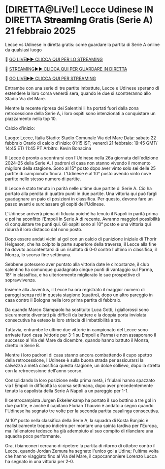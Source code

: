# [DIRETTA@LiVe!] Lecce Udinese IN DIRETTA 𝐒𝐭𝐫𝐞𝐚𝐦𝐢𝐧𝐠 Gratis (Serie A) 21 febbraio 2025
Lecce vs Udinese in diretta gratis: come guardare la partita di Serie A online da qualsiasi luogo

🔴 [GO LIVE►► CLICCA QUI PER LO STREAMING](https://jpn-srt.blogspot.com/2025/02/soccer.html)

🔴 [STREAMING►► CLICCA QUI PER GUARDARE IN DIRETTA](https://jpn-srt.blogspot.com/2025/02/soccer.html)

🔴 [GO LIVE►► CLICCA QUI PER STREAMING](https://jpn-srt.blogspot.com/2025/02/soccer.html)

Entrambe con una serie di tre partite imbattute, Lecce e Udinese sperano di estendere la loro corsa venerdì sera, quando le due si scontreranno allo Stadio Via del Mare.

Mentre la recente ripresa dei Salentini li ha portati fuori dalla zona retrocessione della Serie A, i loro ospiti sono intenzionati a conquistare un piazzamento nella top 10.

Calcio d'inizio:

Luogo: Lecce, Italia
Stadio: Stadio Comunale Via del Mare
Data: sabato 22 febbraio
Orario di calcio d'inizio: 01:15 IST; venerdì 21 febbraio: 19:45 GMT/ 14:45 ET/ 11:45 PT
Arbitro: Kevin Bonacina

Il Lecce è pronto a scontrarsi con l'Udinese nella 26a giornata dell'edizione 2024-25 della Serie A. I padroni di casa non stanno vivendo il momento migliore della stagione. Sono al 15° posto dopo aver vinto solo sei delle 25 partite di campionato finora. L'Udinese è al 10° posto avendo vinto nove partite nello stesso numero di partite.

Il Lecce è stato tenuto in parità nelle ultime due partite di Serie A. Ciò ha portato alla perdita di quattro punti in due partite. Una vittoria qui può fargli guadagnare un paio di posizioni in classifica. Per questo, devono fare un passo avanti e surclassare gli ospiti dell'Udinese.

L'Udinese arriverà piena di fiducia poiché ha tenuto il Napoli in parità prima e poi ha sconfitto l'Empoli in Serie A di recente. Avranno maggiori possibilità di conquistare tre punti qui. Gli ospiti sono al 10° posto e una vittoria qui ridurrà il loro distacco dal nono posto.

Dopo essere andati vicini al gol con un calcio di punizione iniziale di Thorir Helgason, che ha colpito la parte superiore della traversa, il Lecce alla fine ha dovuto accontentarsi di un risultato di 0-0 contro l'ultimo in classifica, il Monza, lo scorso fine settimana.

Sebbene potessero aver puntato alla vittoria date le circostanze, il club salentino ha comunque guadagnato cinque punti di vantaggio sul Parma, 18° in classifica, e ha ulteriormente migliorato le sue prospettive di sopravvivenza.

Insieme alla Juventus, il Lecce ha ora registrato il maggior numero di pareggi senza reti in questa stagione (quattro), dopo un altro pareggio in casa contro il Bologna nella loro prima partita di febbraio.

Da quando Marco Giampaolo ha sostituito Luca Gotti, i giallorossi sono sicuramente diventati più difficili da battere e la doppia porta inviolata consecutiva ha esteso la loro striscia di imbattibilità a tre.

Tuttavia, entrambe le ultime due vittorie in campionato del Lecce sono arrivate fuori casa (vittorie per 3-1 su Empoli e Parma) e non assaporano il successo al Via del Mare da dicembre, quando hanno battuto il Monza, diretto in Serie B.

Mentre i loro padroni di casa stanno ancora combattendo il cupo spettro della retrocessione, l'Udinese è sulla buona strada per assicurarsi la salvezza a metà classifica questa stagione, un dolce sollievo, dopo la stretta con la retrocessione dell'anno scorso.

Consolidando la loro posizione nella prima metà, i friulani hanno spazzato via l'Empoli in difficoltà la scorsa settimana, dopo aver precedentemente tenuto la capolista della Serie A Napoli a un pareggio per 1-1.

Il centrocampista Jurgen Ekkelenkamp ha portato il suo bottino a tre gol in due partite, e anche il capitano Florian Thauvin è andato a segno quando l'Udinese ha segnato tre volte per la seconda partita casalinga consecutiva.

Al 10° posto nella classifica della Serie A, la squadra di Kosta Runjaic è realisticamente troppo indietro per montare una spinta tardiva per l'Europa, ma l'allenatore tedesco ha già adempiuto al suo compito di rilanciare una squadra poco performante.

Ora, i bianconeri cercano di ripetere la partita di ritorno di ottobre contro il Lecce, quando Jordan Zemura ha segnato l'unico gol a Udine; l'ultima volta che hanno viaggiato fino al Via del Mare, il capocannoniere Lorenzo Lucca ha segnato in una vittoria per 2-0.
